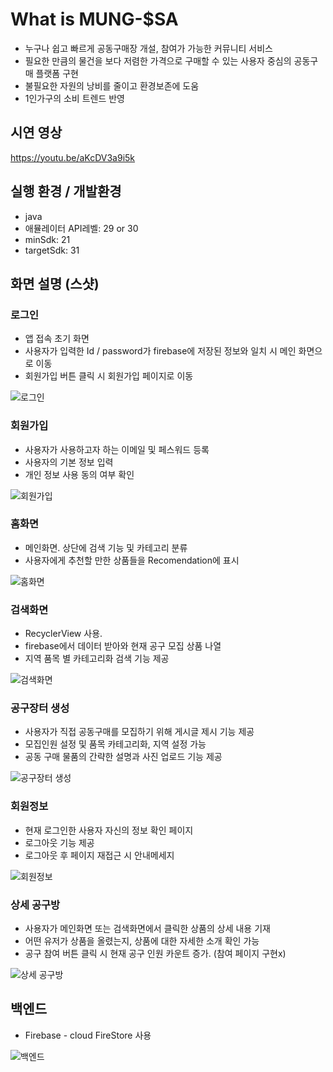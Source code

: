 # What is MUNG-$SA

- 누구나 쉽고 빠르게 공동구매장 개설, 참여가 가능한 커뮤니티 서비스
- 필요한 만큼의 물건을 보다 저렴한 가격으로 구매할 수 있는 사용자 중심의 공동구매 플랫폼 구현
- 불필요한 자원의 낭비를 줄이고 환경보존에 도움
- 1인가구의 소비 트렌드 반영

## 시연 영상
https://youtu.be/aKcDV3a9i5k

## 실행 환경 / 개발환경

- java
- 애뮬레이터 API레벨: 29 or 30
- minSdk: 21
- targetSdk: 31

## 화면 설명 (스샷)

### 로그인

- 앱 접속 초기 화면
- 사용자가 입력한 Id / password가 firebase에 저장된 정보와 일치 시 메인 화면으로 이동
- 회원가입 버튼 클릭 시 회원가입 페이지로 이동

![로그인](https://user-images.githubusercontent.com/39684946/143779621-9b642ccc-c288-4ed4-b2f9-49e85961cba0.png)

### 회원가입

- 사용자가 사용하고자 하는 이메일 및 페스워드 등록
- 사용자의 기본 정보 입력
- 개인 정보 사용 동의 여부 확인

![회원가입](https://user-images.githubusercontent.com/39684946/143779631-89d8a6d8-d716-4f40-9442-12ec2b06f6b7.png)

### 홈화면

- 메인화면. 상단에 검색 기능 및 카테고리 분류
- 사용자에게 추천할 만한 상품들을 Recomendation에 표시

![홈화면](https://user-images.githubusercontent.com/39684946/143779526-978ce3aa-0500-4d63-9dff-be72a7d704f6.png)

### 검색화면

- RecyclerView 사용.
- firebase에서 데이터 받아와 현재 공구 모집 상품 나열
- 지역 품목 별 카테고리화 검색 기능 제공

![검색화면](https://user-images.githubusercontent.com/39684946/143779536-416e7010-450d-40a5-a740-cfc5c8684c36.png)

### 공구장터 생성

- 사용자가 직접 공동구매를 모집하기 위해 게시글 제시 기능 제공
- 모집인원 설정 및 품목 카테고리화, 지역 설정 가능
- 공동 구매 물품의 간략한 설명과 사진 업로드 기능 제공

![공구장터 생성](https://user-images.githubusercontent.com/39684946/143779570-305c3a3c-f623-4ce2-8513-d78fd2d9d683.png)

### 회원정보

- 현재 로그인한 사용자 자신의 정보 확인 페이지
- 로그아웃 기능 제공
- 로그아웃 후 페이지 재접근 시 안내메세지

![회원정보](https://user-images.githubusercontent.com/39684946/143779578-39a04844-7b22-4550-877b-cb8ec0bb781e.png)

### 상세 공구방

- 사용자가 메인화면 또는 검색화면에서 클릭한 상품의 상세 내용 기재
- 어떤 유저가 상품을 올렸는지, 상품에 대한 자세한 소개 확인 가능
- 공구 참여 버튼 클릭 시 현재 공구 인원 카운트 증가. (참여 페이지 구현x)

![상세 공구방](https://user-images.githubusercontent.com/39684946/143779598-6c3c0b9a-ece9-4f8c-95b1-1a066edb7294.png)

## 백엔드

- Firebase - cloud FireStore 사용

![백엔드](https://user-images.githubusercontent.com/39684946/143779673-fad637c5-bb3e-4442-8938-6efa9c1179d4.png)
